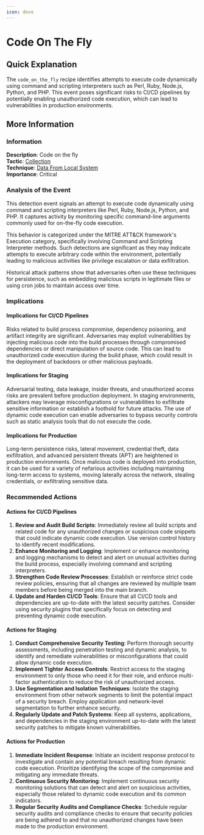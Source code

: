 ```yaml
---
icon: dove
---
```


# Code On The Fly

## Quick Explanation

The `code_on_the_fly` recipe identifies attempts to execute code dynamically using command and scripting interpreters such as Perl, Ruby, Node.js, Python, and PHP. This event poses significant risks to CI/CD pipelines by potentially enabling unauthorized code execution, which can lead to vulnerabilities in production environments.

## More Information

### Information

**Description**: Code on the fly  
**Tactic**: [Collection](https://jibril.garnet.ai/mitre/mitre/ta0009)  
**Technique**: [Data From Local System](https://jibril.garnet.ai/mitre/mitre/ta0009/t1005)  
**Importance**: Critical

### Analysis of the Event

This detection event signals an attempt to execute code dynamically using command and scripting interpreters like Perl, Ruby, Node.js, Python, and PHP. It captures activity by monitoring specific command-line arguments commonly used for on-the-fly code execution.

This behavior is categorized under the MITRE ATT\&CK framework's Execution category, specifically involving Command and Scripting Interpreter methods. Such detections are significant as they may indicate attempts to execute arbitrary code within the environment, potentially leading to malicious activities like privilege escalation or data exfiltration.

Historical attack patterns show that adversaries often use these techniques for persistence, such as embedding malicious scripts in legitimate files or using cron jobs to maintain access over time.

### Implications

#### Implications for CI/CD Pipelines

Risks related to build process compromise, dependency poisoning, and artifact integrity are significant. Adversaries may exploit vulnerabilities by injecting malicious code into the build processes through compromised dependencies or direct manipulation of source code. This can lead to unauthorized code execution during the build phase, which could result in the deployment of backdoors or other malicious payloads.

#### Implications for Staging

Adversarial testing, data leakage, insider threats, and unauthorized access risks are prevalent before production deployment. In staging environments, attackers may leverage misconfigurations or vulnerabilities to exfiltrate sensitive information or establish a foothold for future attacks. The use of dynamic code execution can enable adversaries to bypass security controls such as static analysis tools that do not execute the code.

#### Implications for Production

Long-term persistence risks, lateral movement, credential theft, data exfiltration, and advanced persistent threats (APT) are heightened in production environments. Once malicious code is deployed into production, it can be used for a variety of nefarious activities including maintaining long-term access to systems, moving laterally across the network, stealing credentials, or exfiltrating sensitive data.

### Recommended Actions

#### Actions for CI/CD Pipelines

1. **Review and Audit Build Scripts**: Immediately review all build scripts and related code for any unauthorized changes or suspicious code snippets that could indicate dynamic code execution. Use version control history to identify recent modifications.
2. **Enhance Monitoring and Logging**: Implement or enhance monitoring and logging mechanisms to detect and alert on unusual activities during the build process, especially involving command and scripting interpreters.
3. **Strengthen Code Review Processes**: Establish or reinforce strict code review policies, ensuring that all changes are reviewed by multiple team members before being merged into the main branch.
4. **Update and Harden CI/CD Tools**: Ensure that all CI/CD tools and dependencies are up-to-date with the latest security patches. Consider using security plugins that specifically focus on detecting and preventing dynamic code execution.

#### Actions for Staging

1. **Conduct Comprehensive Security Testing**: Perform thorough security assessments, including penetration testing and dynamic analysis, to identify and remediate vulnerabilities or misconfigurations that could allow dynamic code execution.
2. **Implement Tighter Access Controls**: Restrict access to the staging environment to only those who need it for their role, and enforce multi-factor authentication to reduce the risk of unauthorized access.
3. **Use Segmentation and Isolation Techniques**: Isolate the staging environment from other network segments to limit the potential impact of a security breach. Employ application and network-level segmentation to further enhance security.
4. **Regularly Update and Patch Systems**: Keep all systems, applications, and dependencies in the staging environment up-to-date with the latest security patches to mitigate known vulnerabilities.

#### Actions for Production

1. **Immediate Incident Response**: Initiate an incident response protocol to investigate and contain any potential breach resulting from dynamic code execution. Prioritize identifying the scope of the compromise and mitigating any immediate threats.
2. **Continuous Security Monitoring**: Implement continuous security monitoring solutions that can detect and alert on suspicious activities, especially those related to dynamic code execution and its common indicators.
3. **Regular Security Audits and Compliance Checks**: Schedule regular security audits and compliance checks to ensure that security policies are being adhered to and that no unauthorized changes have been made to the production environment.
